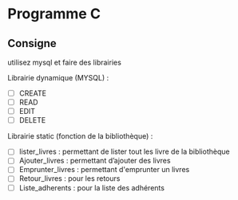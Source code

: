 # Programme C

## Consigne

utilisez mysql et faire des librairies

Librairie dynamique (MYSQL) :

- [ ]  CREATE
- [ ]  READ
- [ ]  EDIT
- [ ]  DELETE

Librairie static (fonction de la bibliothèque) :

- [ ]  lister_livres : permettant de lister tout les livre de la bibliothèque
- [ ]  Ajouter_livres : permettant d’ajouter des livres
- [ ]  Emprunter_livres : permettant d'emprunter un livres
- [ ]  Retour_livres : pour les retours
- [ ]  Liste_adherents : pour la liste des adhérents
